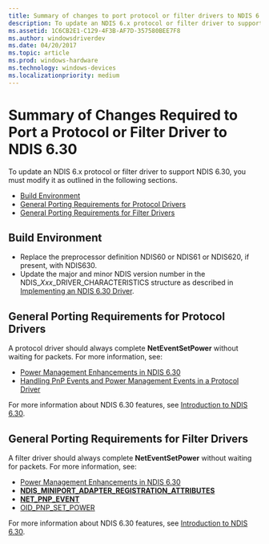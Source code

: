 ```yaml
---
title: Summary of changes to port protocol or filter drivers to NDIS 6.3
description: To update an NDIS 6.x protocol or filter driver to support NDIS 6.30, you must modify it as outlined in the following sections.
ms.assetid: 1C6CB2E1-C129-4F3B-AF7D-357580BEE7F8
ms.author: windowsdriverdev
ms.date: 04/20/2017
ms.topic: article
ms.prod: windows-hardware
ms.technology: windows-devices
ms.localizationpriority: medium
---
```


# Summary of Changes Required to Port a Protocol or Filter Driver to NDIS 6.30


To update an NDIS 6.x protocol or filter driver to support NDIS 6.30, you must modify it as outlined in the following sections.

-   [Build Environment](#build-environment)
-   [General Porting Requirements for Protocol Drivers](#general-porting-requirements-for-protocol-drivers)
-   [General Porting Requirements for Filter Drivers](#general-porting-requirements-for-filter-drivers)

## Build Environment


-   Replace the preprocessor definition NDIS60 or NDIS61 or NDIS620, if present, with NDIS630.
-   Update the major and minor NDIS version number in the NDIS\_*Xxx*\_DRIVER\_CHARACTERISTICS structure as described in [Implementing an NDIS 6.30 Driver](implementing-an-ndis-6-30-driver.md).

## General Porting Requirements for Protocol Drivers


A protocol driver should always complete **NetEventSetPower** without waiting for packets. For more information, see:

-   [Power Management Enhancements in NDIS 6.30](power-management-enhancements-in-ndis-6-30.md)
-   [Handling PnP Events and Power Management Events in a Protocol Driver](handling-pnp-events-and-power-management-events-in-a-protocol-driver.md)

For more information about NDIS 6.30 features, see [Introduction to NDIS 6.30](introduction-to-ndis-6-30.md).

## General Porting Requirements for Filter Drivers


A filter driver should always complete **NetEventSetPower** without waiting for packets. For more information, see:

-   [Power Management Enhancements in NDIS 6.30](power-management-enhancements-in-ndis-6-30.md)
-   [**NDIS\_MINIPORT\_ADAPTER\_REGISTRATION\_ATTRIBUTES**](https://msdn.microsoft.com/library/windows/hardware/ff565934)
-   [**NET\_PNP\_EVENT**](https://msdn.microsoft.com/library/windows/hardware/ff568751)
-   [OID\_PNP\_SET\_POWER](https://msdn.microsoft.com/library/windows/hardware/ff569780)

For more information about NDIS 6.30 features, see [Introduction to NDIS 6.30](introduction-to-ndis-6-30.md).

 

 





